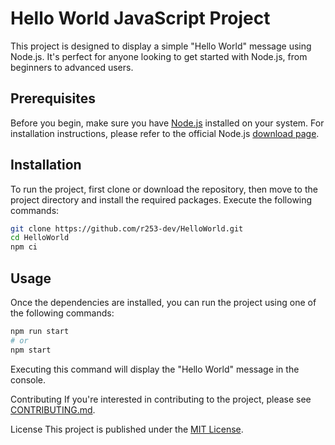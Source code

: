 # Hello World JavaScript Project

This project is designed to display a simple "Hello World" message using Node.js. It's perfect for anyone looking to get started with Node.js, from beginners to advanced users.

## Prerequisites

Before you begin, make sure you have [Node.js](https://nodejs.org/) installed on your system. For installation instructions, please refer to the official Node.js [download page](https://nodejs.org/en/download/).

## Installation

To run the project, first clone or download the repository, then move to the project directory and install the required packages. Execute the following commands:

```bash
git clone https://github.com/r253-dev/HelloWorld.git
cd HelloWorld
npm ci
```

## Usage
Once the dependencies are installed, you can run the project using one of the following commands:

```bash
npm run start
# or
npm start
```

Executing this command will display the "Hello World" message in the console.

Contributing
If you're interested in contributing to the project, please see [CONTRIBUTING.md](./CONTRIBUTING.md).

License
This project is published under the [MIT License](./LICENSE.txt).

```

